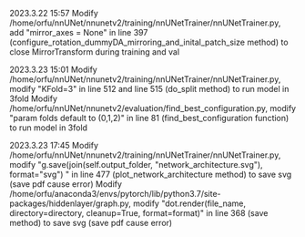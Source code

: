 2023.3.22 15:57
Modify /home/orfu/nnUNet/nnunetv2/training/nnUNetTrainer/nnUNetTrainer.py,  add "mirror_axes = None" in line 397 (configure_rotation_dummyDA_mirroring_and_inital_patch_size method) to close MirrorTransform during training and val

2023.3.23 15:01
Modify /home/orfu/nnUNet/nnunetv2/training/nnUNetTrainer/nnUNetTrainer.py,  modify "KFold=3" in line 512 and line 515 (do_split method) to run model in 3fold
Modify /home/orfu/nnUNet/nnunetv2/evaluation/find_best_configuration.py,  modify "param folds default to (0,1,2)" in line 81 (find_best_configuration function) to run model in 3fold

2023.3.23 17:45
Modify /home/orfu/nnUNet/nnunetv2/training/nnUNetTrainer/nnUNetTrainer.py,  modify "g.save(join(self.output_folder, "network_architecture.svg"), format="svg")
" in line 477 (plot_network_architecture method) to save svg (save pdf cause error)
Modify /home/orfu/anaconda3/envs/pytorch/lib/python3.7/site-packages/hiddenlayer/graph.py,  modify "dot.render(file_name, directory=directory, cleanup=True, format=format)" in line 368 (save method) to save svg (save pdf cause error)
